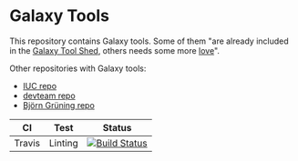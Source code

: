 Galaxy Tools
============

This repository contains Galaxy tools.
Some of them "are already included in the [Galaxy Tool Shed](https://toolshed.g2.bx.psu.edu/), others needs some more [love](https://github.com/kaktus42/galaxytools/issues)".

Other repositories with Galaxy tools:
 * [IUC repo](https://github.com/galaxyproject/tools-iuc)
 * [devteam repo](https://github.com/galaxyproject/tools-devteam)
 * [Björn Grüning repo](https://github.com/bgruening/galaxytools)

CI      | Test               |  Status
------- |------------------- | -------
Travis  | Linting            | [![Build Status](https://travis-ci.org/kaktus42/galaxytools.svg?branch=master)](https://travis-ci.org/kaktus42/galaxytools)
